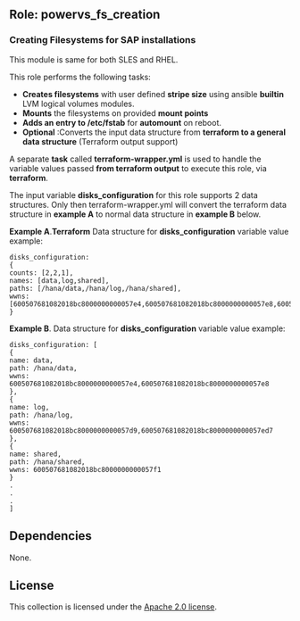 ## Role: powervs_fs_creation

### Creating Filesystems for SAP installations

This module is same for both SLES and RHEL.

This role performs the following tasks:
- **Creates filesystems** with user defined **stripe size** using ansible **builtin** LVM logical volumes modules.
- **Mounts** the filesystems on provided **mount points**
- **Adds an entry to /etc/fstab** for **automount** on reboot.
- **Optional** :Converts the input data structure from **terraform to a general data structure** (Terraform output support)

A separate **task** called **terraform-wrapper.yml** is used to handle the variable values passed **from terraform output** to execute this role, via **terraform**.

The input variable **disks_configuration** for this role supports 2 data structures. Only then terraform-wrapper.yml will convert the terraform data structure in **example A** to normal data structure in **example B** below.

**Example A**.**Terraform** Data structure for **disks_configuration** variable value example:
```
disks_configuration:
{
counts: [2,2,1],
names: [data,log,shared],
paths: [/hana/data,/hana/log,/hana/shared],
wwns: [600507681082018bc8000000000057e4,600507681082018bc8000000000057e8,600507681082018bc8000000000057e5,600507681082018bc8000000000057e6,600507681082018bc8000000000057e7]}
}
```

**Example B**. Data structure for **disks_configuration** variable value example:
```
disks_configuration: [
{
name: data,
path: /hana/data,
wwns: 600507681082018bc8000000000057e4,600507681082018bc8000000000057e8
},
{
name: log,
path: /hana/log,
wwns: 600507681082018bc8000000000057d9,600507681082018bc8000000000057ed7
},
{
name: shared,
path: /hana/shared,
wwns: 600507681082018bc8000000000057f1
}
.
.
.
]
```

## Dependencies

None.

## License

This collection is licensed under the [Apache 2.0 license](http://www.apache.org/licenses/LICENSE-2.0).
